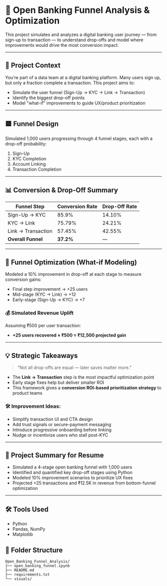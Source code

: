 # 🧠 Open Banking Funnel Analysis & Optimization

This project simulates and analyzes a digital banking user journey — from sign-up to transaction — to understand drop-offs and model where improvements would drive the most conversion impact.

---

## 📘 Project Context

You're part of a data team at a digital banking platform. Many users sign up, but only a fraction complete a transaction. This project aims to:

- Simulate the user funnel (Sign-Up → KYC → Link → Transaction)
- Identify the biggest drop-off points
- Model "what-if" improvements to guide UX/product prioritization

---

## 🟦 Funnel Design

Simulated 1,000 users progressing through 4 funnel stages, each with a drop-off probability:

1. Sign-Up
2. KYC Completion
3. Account Linking
4. Transaction Completion

---

## 📊 Conversion & Drop-Off Summary

| Funnel Step             | Conversion Rate | Drop-Off Rate |
|-------------------------|------------------|----------------|
| Sign-Up → KYC           | 85.9%            | 14.10%         |
| KYC → Link              | 75.79%           | 24.21%         |
| Link → Transaction      | 57.45%           | 42.55%         |
| **Overall Funnel**      | **37.2%**        | —              |

---

## 🧪 Funnel Optimization (What-if Modeling)

Modeled a 10% improvement in drop-off at each stage to measure conversion gains:

- Final step improvement → +25 users
- Mid-stage (KYC → Link) → +12
- Early-stage (Sign-Up → KYC) → +7

### 💰 Simulated Revenue Uplift

Assuming ₹500 per user transaction:
- **+25 users recovered × ₹500 = ₹12,500 projected gain**

---

## 💡 Strategic Takeaways

> “Not all drop-offs are equal — later saves matter more.”

- The **Link → Transaction** step is the most impactful optimization point
- Early stage fixes help but deliver smaller ROI
- This framework gives a **conversion ROI-based prioritization strategy** to product teams

### 🛠️ Improvement Ideas:
- Simplify transaction UI and CTA design
- Add trust signals or secure-payment messaging
- Introduce progressive onboarding before linking
- Nudge or incentivize users who stall post-KYC

---

## 📌 Project Summary for Resume

- Simulated a 4-stage open banking funnel with 1,000 users  
- Identified and quantified key drop-off stages using Python  
- Modeled 10% improvement scenarios to prioritize UX fixes  
- Projected +25 transactions and ₹12.5K in revenue from bottom-funnel optimization  

---

## 🛠️ Tools Used

- Python
- Pandas, NumPy
- Matplotlib

## 📁 Folder Structure

```
Open_Banking_Funnel_Analysis/
├── open_banking_funnel.ipynb
├── README.md
├── requirements.txt
└── visuals/
```

